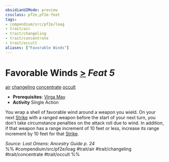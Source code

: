 ```yaml
---
obsidianUIMode: preview
cssclass: pf2e,pf2e-feat
tags:
- compendium/src/pf2e/loag
- trait/air
- trait/changeling
- trait/concentrate
- trait/occult
aliases: ["Favorable Winds"]
---
```

# Favorable Winds  [>](rules/core-rulebook/chapter-9-playing-the-game.md#Actions "Single Action") *Feat 5*  
[air](rules/traits/air.md)  [changeling](rules/traits/changeling-b1.md)  [concentrate](rules/traits/concentrate.md)  [occult](rules/traits/occult.md)  

- **Prerequisites**: [Virga May](compendium/feats/virga-may-loag.md)
- **Activity** Single Action

You wrap a shell of favorable wind around a weapon you wield. On your next [Strike](rules/actions/strike.md) with a ranged weapon before the start of your next turn, you don't take circumstance penalties on the attack roll due to wind. In addition, if that weapon has a range increment of 10 feet or less, increase its range increment by 10 feet for that [Strike](rules/actions/strike.md).

*Source: Lost Omens: Ancestry Guide p. 24*  
%% #compendium/src/pf2e/loag #trait/air #trait/changeling #trait/concentrate #trait/occult %%